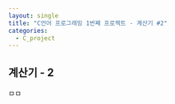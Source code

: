 ```yaml
---
layout: single
title: "C언어 프로그래밍 1번째 프로젝트 - 계산기 #2"
categories:
  - C_project
---
```


## 계산기 - 2
ㅁㅁ
